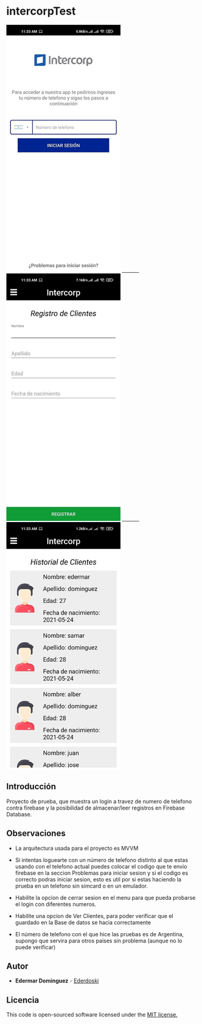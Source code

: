 # intercorpTest

![Example](img/Example.jpg) _______ ![Example2](img/Example2.jpg) _______ ![Example3](img/Example3.jpg) 

## Introducción

Proyecto de prueba, que muestra un login a travez de numero de telefono contra firebase y la posibilidad de almacenar/leer registros en Firebase Database.

## Observaciones

* La arquitectura usada para el proyecto es MVVM 

* Si intentas loguearte con un número de telefono distinto al que estas usando con el telefono actual puedes colocar el codigo que te envio firebase en la seccion Problemas para iniciar sesion y si el codigo es correcto podras iniciar sesion, esto es util por si estas haciendo la prueba en un telefono sin simcard o en un emulador.

* Habilite la opcion de cerrar sesion en el menu para que pueda probarse el login con diferentes numeros.

* Habilite una opcion de Ver Clientes, para poder verificar que el guardado en la Base de datos se hacia correctamente

* El número de telefono con el que hice las pruebas es de Argentina, supongo que servira para otros paises sin problema (aunque no lo puede verificar)

## Autor

* **Edermar Dominguez** - [Ederdoski](https://gitlab.com/Ederdoski/about)

## Licencia

This code is open-sourced software licensed under the [MIT license.](https://opensource.org/licenses/MIT)
